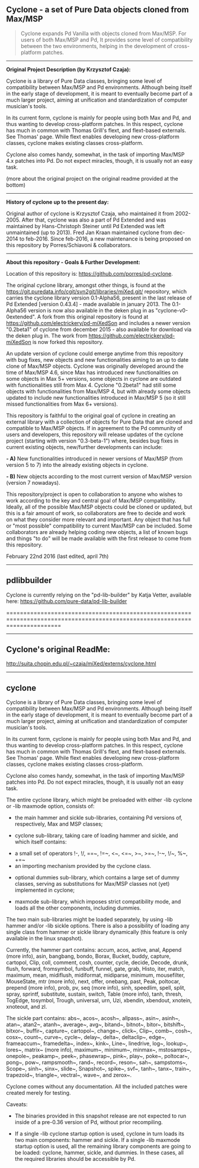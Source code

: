 Cyclone - a set of Pure Data objects cloned from Max/MSP 
-------

> Cyclone expands Pd Vanilla with objects cloned from Max/MSP. For users of both Max/MSP and Pd, It provides some level of compatibility between the two environments, helping in the development of cross-platform patches. 

--------------------

<strong>Original Project Description (by Krzysztof Czaja):</strong>

Cyclone is a library of Pure Data classes, bringing some level of compatibility between Max/MSP and Pd environments. Although being itself in the early stage of development, it is meant to eventually become part of a much larger project, aiming at unification and standardization of computer musician's tools. 

In its current form, cyclone is mainly for people using both Max and Pd, and thus wanting to develop cross-platform patches. In this respect, cyclone has much in common with Thomas Grill's flext, and flext-based externals. See Thomas' page. While flext enables developing new cross-platform classes, cyclone makes existing classes cross-platform. 

Cyclone also comes handy, somewhat, in the task of importing Max/MSP 4.x patches into Pd. Do not expect miracles, though, it is usually not an easy task.

(more about the original project on the original readme provided at the bottom)

-------

<strong>History of cyclone up to the present day:</strong>

Original author of cyclone is Krzysztof Czaja, who maintained it from 2002-2005. After that, cyclone was also a part of Pd Extended and was maintained by Hans-Christoph Steiner until Pd Extended was left unmaintained (up to 2013). Fred Jan Kraan maintained cyclone from dec-2014 to feb-2016. Since feb-2016, a new maintenance is being proposed on this repository by Porres/Schiavoni & collaborators.

-------

<strong>About this repository - Goals & Further Development:</strong>

Location of this repository is: https://github.com/porres/pd-cyclone. 

The original cyclone library, amongst other things, is found at the <https://git.puredata.info/cgit/svn2git/libraries/miXed.git/> repository, which carries the cyclone library version 0.1-Alpha56, present in the last release of Pd Extended [version 0.43.4] - made available in january  2013. The 0.1-Alpha56 version is now also available in the deken plug in as "cyclone-v0-0extended". A fork from this original repository is found at <https://github.com/electrickery/pd-miXedSon> and includes a newer version "0.2beta1" of cyclone from december 2015 - also available for download via the deken plug in. The work from <https://github.com/electrickery/pd-miXedSon> is now forked this repository. 

An update version of cyclone could emerge anytime from this repository with bug fixes, new objects and new functionalities aiming to an up to date clone of Max/MSP objects. Cyclone was originally developed around the time of Max/MSP 4.6, since Max has introduced new functionalities on some objects in Max 5+ versions, some objects in cyclone are outdated with functionalities still from Max 4. Cyclone "0.2beta1" had still some objects with functionalities from Max/MSP 4, but with already some objects updated to include new functionalities introduced in Max/MSP 5 (so it still missed functionalities from Max 6+ versions). 

This repository is faithful to the original goal of cyclone in creating an external library with a collection of objects for Pure Data that are cloned and compatible to Max/MSP objects. If in agreement to the Pd community of users and developers, this repository will release updates of the cyclone project (starting with version "0.3-beta-1") where, besides bug fixes in current existing objects, new/further developments can include:

<strong>- A)</strong> New functionalities introduced in newer versions of Max/MSP (from version 5 to 7) into the already existing objects in cyclone.

<strong>- B)</strong> New objects according to the most current version of Max/MSP version (version 7 nowadays). 

This repository/project is open to collaboration to anyone who wishes to work according to the key and central goal of Max/MSP compatibility. Ideally, all of the possible Max/MSP objects could be cloned or updated, but this is a fair amount of work, so collaborators are free to decide and work on what they consider more relevant and important. Any object that has full or "most possible" compatibility to current Max/MSP can be included. Some collaborators are already helping coding new objects, a list of known bugs and things "to do" will be made available with the first release to come from this repository.


February 22nd 2016 (last edited, april 7th)


-------
<strong>pdlibbuilder</strong>
-------

Cyclone is currently relying on the "pd-lib-builder" by Katja Vetter, available here: https://github.com/pure-data/pd-lib-builder



============================================================================================================================

-------
Cyclone's original ReadMe:
-------

http://suita.chopin.edu.pl/~czaja/miXed/externs/cyclone.html

-------
cyclone
-------

Cyclone is a library of Pure Data classes, bringing some level of compatibility
between Max/MSP and Pd environments.  Although being itself in the early stage
of development, it is meant to eventually become part of a much larger
project, aiming at unification and standardization of computer musician's
tools.

In its current form, cyclone is mainly for people using both Max and Pd, and
thus wanting to develop cross-platform patches.  In this respect, cyclone has
much in common with Thomas Grill's flext, and flext-based externals.  See
Thomas' page.  While flext enables developing new cross-platform classes,
cyclone makes existing classes cross-platform.

Cyclone also comes handy, somewhat, in the task of importing Max/MSP patches
into Pd.  Do not expect miracles, though, it is usually not an easy task.

The entire cyclone library, which might be preloaded with either -lib cyclone
or -lib maxmode option, consists of:

 * the main hammer and sickle sub-libraries, containing Pd versions of,
   respectively, Max and MSP classes;

 * cyclone sub-library, taking care of loading hammer and sickle, and which
   itself contains: 
- a small set of operators !-, !/, ==~, !=~, <~, <=~, >~, >=~, !-~, !/~, %~, +=~  
- an importing mechanism provided by the cyclone class.

 * optional dummies sub-library, which contains a large set of dummy classes,
   serving as substitutions for Max/MSP classes not (yet) implemented in
   cyclone;

 * maxmode sub-library, which imposes strict compatibility mode, and loads all
   the other components, including dummies.

The two main sub-libraries might be loaded separately, by using -lib hammer
and/or -lib sickle options.  There is also a possibility of loading any single
class from hammer or sickle library dynamically (this feature is only
available in the linux snapshot).

Currently, the hammer part contains: accum, acos, active, anal, Append (more
info), asin, bangbang, bondo, Borax, Bucket, buddy, capture, cartopol, Clip,
coll, comment, cosh, counter, cycle, decide, Decode, drunk, flush, forward,
fromsymbol, funbuff, funnel, gate, grab, Histo, iter, match, maximum, mean,
midiflush, midiformat, midiparse, minimum, mousefilter, MouseState, mtr (more
info), next, offer, onebang, past, Peak, poltocar, prepend (more info), prob,
pv, seq (more info), sinh, speedlim, spell, split, spray, sprintf, substitute,
sustain, switch, Table (more info), tanh, thresh, TogEdge, tosymbol, Trough,
universal, urn, Uzi, xbendin, xbendout, xnotein, xnoteout, and zl.

The sickle part contains: abs~, acos~, acosh~, allpass~, asin~, asinh~, atan~,
atan2~, atanh~, average~, avg~, bitand~, bitnot~, bitor~, bitshift~, bitxor~,
buffir~, capture~, cartopol~, change~, click~, Clip~, comb~, cosh~, cosx~,
count~, curve~, cycle~, delay~, delta~, deltaclip~, edge~, frameaccum~,
framedelta~, index~, kink~, Line~, linedrive, log~, lookup~, lores~, matrix~
(more info), maximum~, minimum~, minmax~, mstosamps~, onepole~, peakamp~,
peek~, phasewrap~, pink~, play~, poke~, poltocar~, pong~, pow~, rampsmooth~,
rand~, record~, reson~, sah~, sampstoms~, Scope~, sinh~, sinx~, slide~,
Snapshot~, spike~, svf~, tanh~, tanx~, train~, trapezoid~, triangle~,
vectral~, wave~, and zerox~.

Cyclone comes without any documentation.  All the included patches were
created merely for testing.

Caveats:

* The binaries provided in this snapshot release are not expected to run
  inside of a pre-0.36 version of Pd, without prior recompiling.

* If a single -lib cyclone startup option is used, cyclone in turn loads its
  two main components: hammer and sickle.  If a single -lib maxmode startup
  option is used, all the remaining library components are going to be loaded:
  cyclone, hammer, sickle, and dummies.  In these cases, all the required
  libraries should be accessible by Pd.

